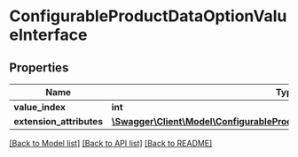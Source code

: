 # ConfigurableProductDataOptionValueInterface

## Properties
Name | Type | Description | Notes
------------ | ------------- | ------------- | -------------
**value_index** | **int** |  | 
**extension_attributes** | [**\Swagger\Client\Model\ConfigurableProductDataOptionValueExtensionInterface**](ConfigurableProductDataOptionValueExtensionInterface.md) |  | [optional] 

[[Back to Model list]](../README.md#documentation-for-models) [[Back to API list]](../README.md#documentation-for-api-endpoints) [[Back to README]](../README.md)


